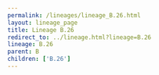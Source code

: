 ```yaml
---
permalink: /lineages/lineage_B.26.html
layout: lineage_page
title: Lineage B.26
redirect_to: ../lineage.html?lineage=B.26
lineage: B.26
parent: B
children: ['B.26']
---
```

